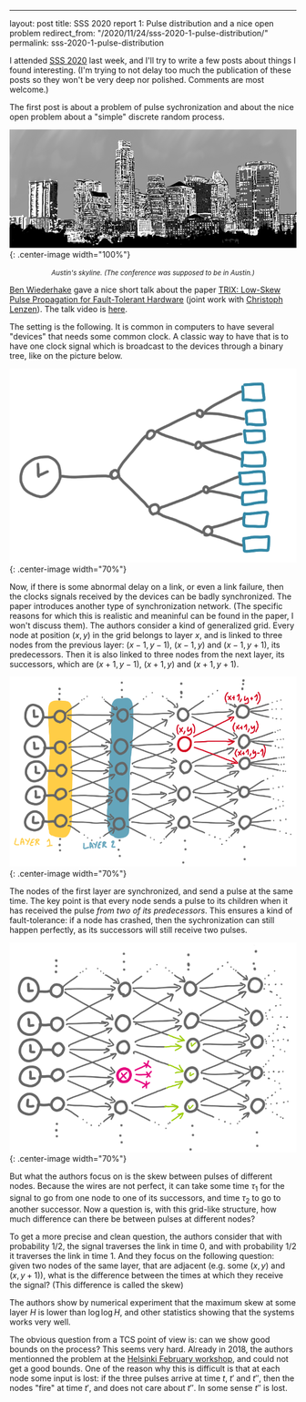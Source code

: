 ---
layout: post
title: SSS 2020 report 1&#58; Pulse distribution and a nice open problem
redirect_from: "/2020/11/24/sss-2020-1-pulse-distribution/"
permalink: sss-2020-1-pulse-distribution

I attended [SSS 2020](http://www.cse.msu.edu/~sandeep/SSS2020/index.html) last 
week, and I'll try to write a few posts about things I 
found interesting. (I'm trying to not delay too much the publication of these 
posts so they won't be very deep nor polished. Comments are most welcome.)

The first post is about a problem of pulse sychronization and about the nice 
open problem about a "simple" discrete random process. 


![](assets/austin.png){: .center-image width="100%"}
<p align="center"><small><i>
Austin's skyline. (The conference was supposed to be in Austin.)
</i></small></p>

[Ben Wiederhake](https://people.mpi-inf.mpg.de/~bwiederh/) gave a nice short talk 
about the paper 
[TRIX: Low-Skew Pulse Propagation for Fault-Tolerant Hardware](https://arxiv.org/pdf/2010.01415.pdf)
(joint work with [Christoph Lenzen](https://people.mpi-inf.mpg.de/~clenzen/)). 
The talk video is [here](https://mediaspace.msu.edu/media/SSS+2020A+Day+1A+Session+1A+Talk+4A+TRIXA+Low-Skew+Pulse+Propagation+for+Fault-Tolerant+Hardware.+Ben+Wiederhake+and+Christoph+Lenzen/1_mb5lmdso/189882373).

The setting is the following. It is common in computers to have several "devices"
that needs some common clock. A classic way to have that is to have one clock 
signal which is broadcast to the devices through a binary tree, like on the 
picture below. 

![](assets/pulse-tree.png){: .center-image width="70%"}

Now, if there is some abnormal delay on a link, or even a link failure, then the 
clocks signals received by the devices can be badly synchronized. The paper 
introduces another type of synchronization network. (The specific reasons for 
which this is realistic and meaninful can be found in the paper, I won't discuss 
them). The authors consider a kind of generalized grid.
Every node at position $(x,y)$ in the grid belongs to layer $x$, and is linked 
to three nodes from the previous layer: $(x-1,y-1)$, $(x-1,y)$ and $(x-1,y+1)$, 
its predecessors.
Then it is also linked to three nodes from the next layer, its successors, which 
are $(x+1,y-1)$, $(x+1,y)$ and $(x+1,y+1)$.

![](assets/pulse-grid.png){: .center-image width="70%"}

The nodes of the first layer are synchronized, and send a pulse at the same time. 
The key point is that every node sends a pulse to its children when it has 
received the pulse *from two of its predecessors*. 
This ensures a kind of fault-tolerance: if a node has crashed, then the 
sychronization can still happen perfectly, as its successors will still receive 
two pulses. 

![](assets/pulse-fault.png){: .center-image width="70%"}

But what the authors focus on is the skew between pulses of different nodes. 
Because the wires are not perfect, it can take some time $\tau_1$ for the signal
to go from one node to one of its successors, and time $\tau_2$ to go to another
successor. Now a question is, with this grid-like structure, how much difference
can there be between pulses at different nodes? 

To get a more precise and clean question, the authors consider that with 
probability 1/2, the signal traverses the link in time 0, and with probability 
1/2 it traverses the link in time 1. And they focus on the following question: 
given two nodes of the same layer, that are adjacent (e.g. some $(x,y)$ and
$(x,y+1)$), what is the difference between the times at which they receive the 
signal? (This difference is called the skew)

The authors show by numerical experiment that the maximum skew at some layer $H$
is lower than $\log \log H$, and other statistics showing that the systems works
very well. 

The obvious question from a TCS point of view is: can we show good bounds on the 
process? This seems very hard. Already in 2018, the authors 
mentionned the problem at the 
[Helsinki February workshop](https://research.cs.aalto.fi/da/feb2018/), and 
could not get a good bounds. One of the reason why this is difficult is that 
at each node some input is lost: if the three pulses arrive at time $t$, $t'$ 
and $t''$, then the nodes "fire" at time $t'$, and does not care about $t''$. 
In some sense $t''$ is lost. 

 


